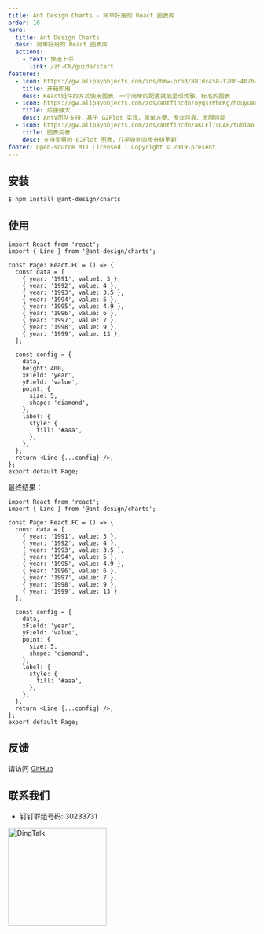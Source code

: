 ```yaml
---
title: Ant Design Charts - 简单好用的 React 图表库
order: 10
hero:
  title: Ant Design Charts
  desc: 简单好用的 React 图表库
  actions:
    - text: 快速上手
      link: /zh-CN/guide/start
features:
  - icon: https://gw.alipayobjects.com/zos/bmw-prod/881dc458-f20b-407b-947a-95104b5ec82b/k79dm8ih_w144_h144.png
    title: 开箱即用
    desc: React组件的方式使用图表，一个简单的配置就能呈现优雅、标准的图表
  - icon: https://gw.alipayobjects.com/zos/antfincdn/oyqsrPh0Kg/houyuan.png
    title: 后援强大
    desc: AntV团队支持，基于 G2Plot 实现，简单方便、专业可靠、无限可能
  - icon: https://gw.alipayobjects.com/zos/antfincdn/aKCFl7vDAB/tubiao.png
    title: 图表完善
    desc: 支持全量的 G2Plot 图表，几乎做到同步升级更新
footer: Open-source MIT Licensed | Copyright © 2019-present
---
```


## 安装

```bash
$ npm install @ant-design/charts
```

## 使用

```tsx | pure
import React from 'react';
import { Line } from '@ant-design/charts';

const Page: React.FC = () => {
  const data = [
    { year: '1991', value1: 3 },
    { year: '1992', value: 4 },
    { year: '1993', value: 3.5 },
    { year: '1994', value: 5 },
    { year: '1995', value: 4.9 },
    { year: '1996', value: 6 },
    { year: '1997', value: 7 },
    { year: '1998', value: 9 },
    { year: '1999', value: 13 },
  ];

  const config = {
    data,
    height: 400,
    xField: 'year',
    yField: 'value',
    point: {
      size: 5,
      shape: 'diamond',
    },
    label: {
      style: {
        fill: '#aaa',
      },
    },
  };
  return <Line {...config} />;
};
export default Page;
```

最终结果：

```tsx
import React from 'react';
import { Line } from '@ant-design/charts';

const Page: React.FC = () => {
  const data = [
    { year: '1991', value: 3 },
    { year: '1992', value: 4 },
    { year: '1993', value: 3.5 },
    { year: '1994', value: 5 },
    { year: '1995', value: 4.9 },
    { year: '1996', value: 6 },
    { year: '1997', value: 7 },
    { year: '1998', value: 9 },
    { year: '1999', value: 13 },
  ];

  const config = {
    data,
    xField: 'year',
    yField: 'value',
    point: {
      size: 5,
      shape: 'diamond',
    },
    label: {
      style: {
        fill: '#aaa',
      },
    },
  };
  return <Line {...config} />;
};
export default Page;
```

## 反馈

请访问 [GitHub](https://github.com/ant-design/ant-design-charts)

## 联系我们

- 钉钉群组号码: 30233731

<img src="https://gw.alipayobjects.com/mdn/rms_d314dd/afts/img/A*g8nmS4bI33EAAAAAAAAAAAAAARQnAQ" width="200" alt="DingTalk">
